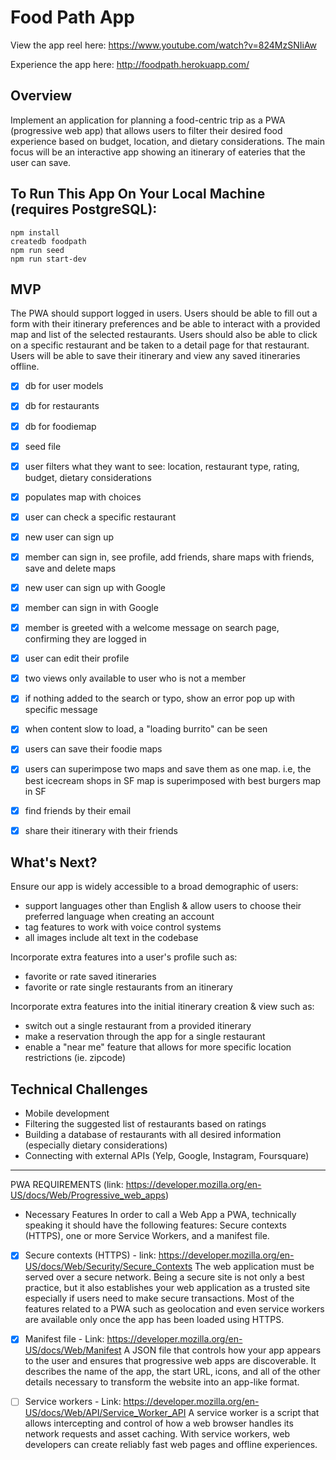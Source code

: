 # Food Path App

View the app reel here:
https://www.youtube.com/watch?v=824MzSNIiAw

Experience the app here:
http://foodpath.herokuapp.com/

## Overview

Implement an application for planning a food-centric trip as a PWA (progressive web app) that allows users to filter their desired food experience based on budget, location, and dietary considerations. The main focus will be an interactive app showing an itinerary of eateries that the user can save.

## To Run This App On Your Local Machine (requires PostgreSQL):

```
npm install
createdb foodpath
npm run seed
npm run start-dev
```

## MVP

The PWA should support logged in users. Users should be able to fill out a form with their itinerary preferences and be able to interact with a provided map and list of the selected restaurants. Users should also be able to click on a specific restaurant and be taken to a detail page for that restaurant. Users will be able to save their itinerary and view any saved itineraries offline.

- [X] db for user models
- [X] db for restaurants
- [X] db for foodiemap
- [X] seed file
- [X] user filters what they want to see: location, restaurant type, rating, budget, dietary considerations
- [X] populates map with choices
- [X] user can check a specific restaurant 
- [X] new user can sign up
- [X] member can sign in, see profile, add friends, share maps with friends, save and delete maps
- [X] new user can sign up with Google
- [X] member can sign in with Google
- [X] member is greeted with a welcome message on search page, confirming they are logged in
- [X] user can edit their profile
- [X] two views only available to user who is not a member
- [X] if nothing added to the search or typo, show an error pop up with specific message
- [X] when content slow to load, a "loading burrito" can be seen
- [X] users can save their foodie maps
- [X] users can superimpose two maps and save them as one map. i.e, the best icecream shops in SF map is superimposed with best burgers map in SF
- [X] find friends by their email
- [X] share their itinerary with their friends


## What's Next?

Ensure our app is widely accessible to a broad demographic of users:

- support languages other than English & allow users to choose their preferred language when creating an account
- tag features to work with voice control systems
- all images include alt text in the codebase

Incorporate extra features into a user's profile such as:

- favorite or rate saved itineraries
- favorite or rate single restaurants from an itinerary

Incorporate extra features into the initial itinerary creation & view such as:

- switch out a single restaurant from a provided itinerary
- make a reservation through the app for a single restaurant
- enable a "near me" feature that allows for more specific location restrictions (ie. zipcode)

## Technical Challenges

- Mobile development
- Filtering the suggested list of restaurants based on ratings
- Building a database of restaurants with all desired information (especially dietary considerations)
- Connecting with external APIs (Yelp, Google, Instagram, Foursquare)


---------------------------------------
PWA REQUIREMENTS (link: https://developer.mozilla.org/en-US/docs/Web/Progressive_web_apps)

- Necessary Features
In order to call a Web App a PWA, technically speaking it should have the following features: Secure contexts (HTTPS), one or more Service Workers, and a manifest file. 

- [x] Secure contexts (HTTPS) - link: https://developer.mozilla.org/en-US/docs/Web/Security/Secure_Contexts
The web application must be served over a secure network. Being a secure site is not only a best practice, but it also establishes your web application as a trusted site especially if users need to make secure transactions. Most of the features related to a PWA such as geolocation and even service workers are available only once the app has been loaded using HTTPS.

- [x] Manifest file - Link: https://developer.mozilla.org/en-US/docs/Web/Manifest
A JSON file that controls how your app appears to the user and ensures that progressive web apps are discoverable. It describes the name of the app, the start URL, icons, and all of the other details necessary to transform the website into an app-like format.

- [ ] Service workers - Link: https://developer.mozilla.org/en-US/docs/Web/API/Service_Worker_API
A service worker is a script that allows intercepting and control of how a web browser handles its network requests and asset caching. With service workers, web developers can create reliably fast web pages and offline experiences.

